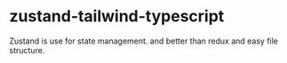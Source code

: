 # zustand-tailwind-typescript

Zustand is use for state management. and better than redux and easy file structure.
